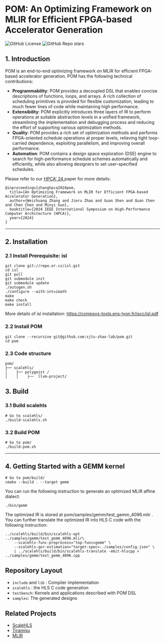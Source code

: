 
# POM: An Optimizing Framework on MLIR for Efficient FPGA-based Accelerator Generation
![GitHub License](https://img.shields.io/github/license/sjtu-zhao-lab/pom) ![GitHub Repo stars](https://img.shields.io/github/stars/sjtu-zhao-lab/pom)
## 1. Introduction


POM is an end-to-end optimizing framework on MLIR for efficient FPGA-based accelerator generation.  POM has the following technical contributions:  
- **Programmability**: POM provides a decoupled DSL that enables concise descriptions of functions, loops, and arrays. A rich collection of scheduling primitives is provided for flexible customization, leading to much fewer lines of code while maintaining high performance.
- **Extensibility**: POM explicitly introduces three layers of IR to perform operations at suitable abstraction levels in a unified framework, streamlining the implementation and debugging process and reducing the effort of supporting various optimization methods.
- **Quality**: POM provides a rich set of optimization methods and performs FPGA-oriented schedule operations at proper levels, relieving tight loop-carried dependence, exploiting parallelism, and improving overall performance.
- **Automation**: POM contains a design space exploration (DSE) engine to search for high-performance schedule schemes automatically and efficiently, while also allowing designers to set user-specified schedules.

Please refer to our [HPCA' 24 ](https://arxiv.org/abs/2401.05154)paper for more details: 
```
@inproceedings{zhanghpca2024pom,
  title={An Optimizing Framework on MLIR for Efficient FPGA-based Accelerator Generation},
  author={Weichuang Zhang and Jieru Zhao and Guan Shen and Quan Chen and Chen Chen and Minyi Guo},
  booktitle={2024 IEEE International Symposium on High-Performance Computer Architecture (HPCA)},
  year={2024}
}
```
***
## 2. Installation
### 2.1 Install Prerequisite: isl 
```
git clone git://repo.or.cz/isl.git  
cd isl 
git pull  
git submodule init  
git submodule update  
./autogen.sh  
./configure --with-int=imath  
make  
make check  
make install  
```
More details of isl installation: https://compsys-tools.ens-lyon.fr/iscc/isl.pdf

### 2.2 Install POM
```
git clone --recursive git@github.com:sjtu-zhao-lab/pom.git 
cd pom
```

### 2.3 Code structure
```
pom/
├── scalehls/
│    ├── polygeist /
│    │    ├──  llvm-project/ 
```

## 3. Build 
### 3.1 Build scalehls

```
# Go to scalehls/  
./build-scalehls.sh
```
### 3.2 Build POM

```
# Go to pom/  
./build-pom.sh
```
***
## 4. Getting Started with a GEMM kernel

```
# Go to pom/build/
cmake --build . --target gemm
```

You can run the following instruction to generate an optimized MLIR affine dialect:
```
./bin/gemm
```
The optimized IR is stored at pom/samples/gemm/test_gemm_4096.mlir .  
You can further translate the optimized IR into HLS C code with the following instruction:

```
../scalehls/build/bin/scalehls-opt ../samples/gemm/test_gemm_4096.mlir\
    --scalehls-func-preprocess="top-func=gemm" \
    --scalehls-qor-estimation="target-spec=../samples/config.json" \
    | ../scalehls/build/bin/scalehls-translate -emit-hlscpp >  ../samples/gemm/test_gemm_4096.cpp
```
## Repository Layout
- `include` and `lib` : Compiler implementation
- `scalehls` : the HLS C code generation
- `testbench`: Kernels and applications described with POM DSL
- `samples`: The generated designs

## Related Projects
- [ScaleHLS](https://github.com/hanchenye/scalehls)
- [Tiramisu](https://github.com/Tiramisu-Compiler/tiramisu)
- [MLIR](https://mlir.llvm.org/)
